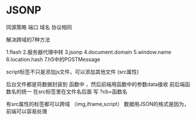 # JSONP

同源策略 端口 域名 协议相同

解决跨域的7种方法

1.flash
2.服务器代理中转
3.jsonp
4.document.domain
5.window.name
6.location.hash
7.h5中的POSTMessage

script标签不只是添加js文件，可以添加其他文件 (src属性)

后台文件都是将数据封装到 函数中 ，然后前端用函数中的参数data接收
前后端函数名的统一 在src标签里在文件名后面 写 ?cb=函数名

有src属性的标签都可以跨域 （img,iframe,script）
数据用JSON的格式是因为，前端可以容易处理